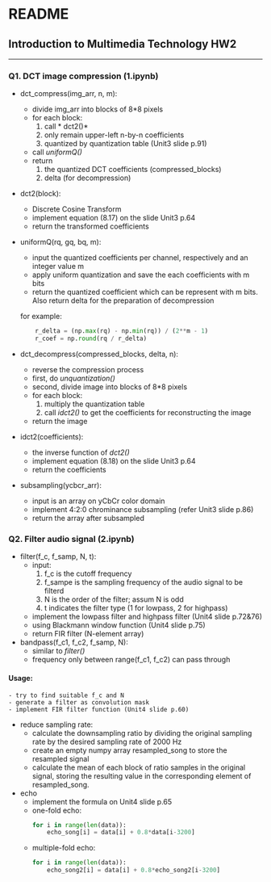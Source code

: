 # README
## Introduction to Multimedia Technology HW2

---

### Q1. DCT image compression (1.ipynb)
- dct_compress(img_arr, n, m):
    - divide img_arr into blocks of 8*8 pixels
    - for each block:
        1. call * dct2()*
        2. only remain upper-left n-by-n coefficients
        3. quantized by quantization table (Unit3 slide p.91)
    - call *uniformQ()* 
    - return 
        1. the quantized DCT coefficients (compressed_blocks)
        2. delta (for decompression)
- dct2(block):
    - Discrete Cosine Transform
    - implement equation (8.17) on the slide Unit3 p.64
    - return the transformed coefficients
- uniformQ(rq, gq, bq, m):
    - input the quantized coefficients per channel, respectively and an integer value m
    - apply uniform quantization and save the each coefficients with m bits
    - return the quantized coefficient which can be represent with m bits. Also return delta for the preparation of decompression
    
    for example: 
    ```python
        r_delta = (np.max(rq) - np.min(rq)) / (2**m - 1)  
        r_coef = np.round(rq / r_delta)
    ```

- dct_decompress(compressed_blocks, delta, n):
    - reverse the compression process
    - first, do *unquantization()*
    - second, divide image into blocks of 8*8 pixels
    - for each block: 
        1. multiply the quantization table
        2. call *idct2()* to get the coefficients for reconstructing the image
    - return the image 
- idct2(coefficients):
    - the inverse function of *dct2()*
    - implement equation (8.18) on the slide Unit3 p.64
    - return the coefficients 
- subsampling(ycbcr_arr):
    - input is an array on yCbCr color domain
    - implement 4:2:0 chrominance subsampling (refer Unit3 slide p.86)
    - return the array after subsampled 

### Q2. Filter audio signal (2.ipynb)
- filter(f_c, f_samp, N, t):
    - input:
        1. f_c is the cutoff frequency 
        2. f_sampe is the sampling frequency of the audio signal to be filterd
        3. N is the order of the filter; assum N is odd
        4. t indicates the filter type (1 for lowpass, 2 for highpass)
    - implement the lowpass filter and highpass filter (Unit4 slide p.72&76)
    - using Blackmann window function (Unit4 slide p.75)
    - return FIR filter (N-element array)
- bandpass(f_c1, f_c2, f_samp, N):
    - similar to *filter()*
    - frequency only between range(f_c1, f_c2) can pass through
#### Usage:
    - try to find suitable f_c and N
    - generate a filter as convolution mask
    - implement FIR filter function (Unit4 slide p.60)
    
- reduce sampling rate:
    - calculate the downsampling ratio by dividing the original sampling rate by the desired sampling rate of 2000 Hz
    - create an empty numpy array resampled_song to store the resampled signal
    - calculate the mean of each block of ratio samples in the original signal, storing the resulting value in the corresponding element of resampled_song.
- echo
    - implement the formula on Unit4 slide p.65
    - one-fold echo:
        ```python
        for i in range(len(data)):
            echo_song[i] = data[i] + 0.8*data[i-3200]
        ```
    - multiple-fold echo:
        ```python
        for i in range(len(data)):
            echo_song2[i] = data[i] + 0.8*echo_song2[i-3200]
        ```